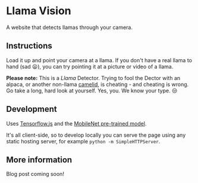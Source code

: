 # Llama Vision

A website that detects llamas through your camera.

## Instructions

Load it up and point your camera at a llama. If you don't have a real llama to hand (sad 😦), you can try pointing it at a picture or video of a llama.

**Please note:** This is a _Llama_ Detector. Trying to fool the Dector with an alpaca, or another non-llama [camelid](https://en.wikipedia.org/wiki/Camelid), is cheating - and cheating is wrong. Go take a long, hard look at yourself. Yes, you. We know your type. 😒

## Development

Uses [Tensorflow.js](https://js.tensorflow.org/) and the [MobileNet pre-trained model](https://github.com/tensorflow/models/blob/master/research/slim/nets/mobilenet_v1.md).

It's all client-side, so to develop locally you can serve the page using any static hosting server, for example `python -m SimpleHTTPServer`.

## More information

Blog post coming soon!
